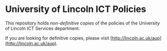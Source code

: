# University of Lincoln ICT Policies

This repository holds *non-definitive copies* of the policies of the University of Lincoln ICT Services department.

If you are looking for definitive copies, please visit [http://lincoln.ac.uk/aup](http://lincoln.ac.uk/aup).